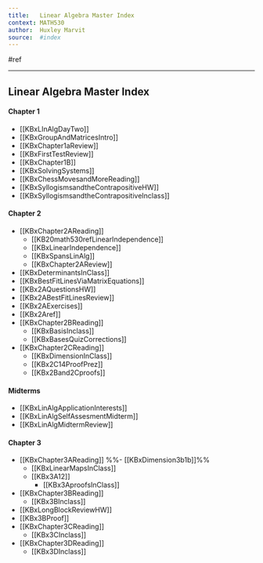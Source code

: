 ```yaml
---
title:   Linear Algebra Master Index
context: MATH530
author:  Huxley Marvit
source:  #index
---
```


#ref

---

## Linear Algebra Master Index

####  Chapter 1
- [[KBxLInAlgDayTwo]]
- [[KBxGroupAndMatricesIntro]]
- [[KBxChapter1aReview]]
- [[KBxFirstTestReview]]
- [[KBxChapter1B]]
- [[KBxSolvingSystems]]
- [[KBxChessMovesandMoreReading]]
- [[KBxSyllogismsandtheContrapositiveHW]]
- [[KBxSyllogismsandtheContrapositiveInclass]]

#### Chapter 2
- [[KBxChapter2AReading]]
	- [[KB20math530refLinearIndependence]]
	- [[KBxLinearIndependence]]
	- [[KBxSpansLinAlg]]
	- [[KBxChapter2AReview]]
- [[KBxDeterminantsInClass]]
- [[KBxBestFitLinesViaMatrixEquations]]
- [[KBx2AQuestionsHW]]
- [[KBx2ABestFitLinesReview]]
- [[KBx2AExercises]]
- [[KBx2Aref]]
- [[KBxChapter2BReading]]
	- [[KBxBasisInclass]]
	- [[KBxBasesQuizCorrections]]
- [[KBxChapter2CReading]]
	- [[KBxDimensionInClass]]
	- [[KBx2C14ProofPrez]]
	- [[KBx2Band2Cproofs]]

#### Midterms
- [[KBxLinAlgApplicationInterests]]
- [[KBxLinAlgSelfAssesmentMidterm]]
- [[KBxLinAlgMidtermReview]]

#### Chapter 3
- [[KBxChapter3AReading]]
	%%- [[KBxDimension3b1b]]%%
	- [[KBxLinearMapsInClass]]
	- [[KBx3A12]]
		- [[KBx3AproofsInClass]]
- [[KBxChapter3BReading]]
	- [[KBx3BInclass]]
- [[KBxLongBlockReviewHW]]
- [[KBx3BProof]]
- [[KBxChapter3CReading]]
	- [[KBx3CInclass]]
- [[KBxChapter3DReading]]
	- [[KBx3DInclass]]
	





